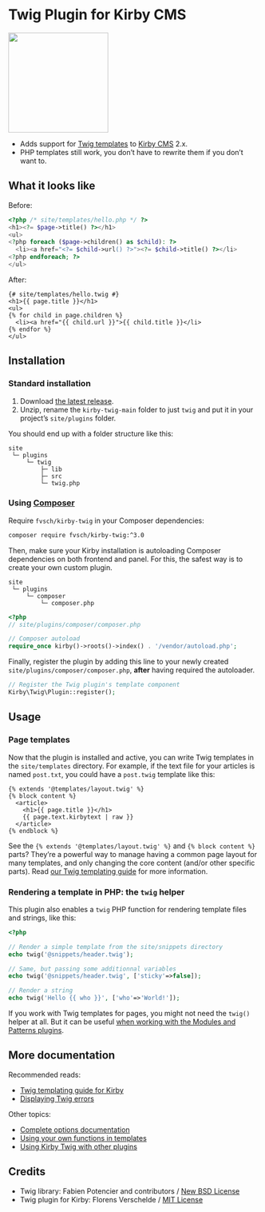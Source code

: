 Twig Plugin for Kirby CMS
=========================

<img src="doc/kirby-twig.png" width="200" alt="">

-   Adds support for [Twig templates](https://twig.symfony.com/) to [Kirby CMS](https://getkirby.com/) 2.x.
-   PHP templates still work, you don’t have to rewrite them if you don’t want to.


What it looks like
------------------

Before:

```php
<?php /* site/templates/hello.php */ ?>
<h1><?= $page->title() ?></h1>
<ul>
<?php foreach ($page->children() as $child): ?>
  <li><a href="<?= $child->url() ?>"><?= $child->title() ?></li>
<?php endforeach; ?>
</ul>
```

After:

```twig
{# site/templates/hello.twig #}
<h1>{{ page.title }}</h1>
<ul>
{% for child in page.children %}
  <li><a href="{{ child.url }}">{{ child.title }}</li>
{% endfor %}
</ul>
```


Installation
------------

### Standard installation

1.  Download [the latest release](https://github.com/fvsch/kirby-twig/archive/main.zip).
2.  Unzip, rename the `kirby-twig-main` folder to just `twig` and put it in your project’s `site/plugins` folder.

You should end up with a folder structure like this:

```
site
 └─ plugins
     └─ twig
         ├─ lib
         ├─ src
         └─ twig.php
```

### Using [Composer](https://getcomposer.org/)

Require `fvsch/kirby-twig` in your Composer dependencies:

```sh
composer require fvsch/kirby-twig:^3.0
```

Then, make sure your Kirby installation is autoloading Composer dependencies on both frontend and panel. For this, the safest way is to create your own custom plugin.

```
site
 └─ plugins
     └─ composer
         └─ composer.php
```

```php
<?php
// site/plugins/composer/composer.php

// Composer autoload
require_once kirby()->roots()->index() . '/vendor/autoload.php';
```

Finally, register the plugin by adding this line to your newly created `site/plugins/composer/composer.php`, **after** having required the autoloader.

```php
// Register the Twig plugin's template component
Kirby\Twig\Plugin::register();
```

Usage
-----

### Page templates

Now that the plugin is installed and active, you can write Twig templates in the `site/templates` directory. For example, if the text file for your articles is named `post.txt`, you could have a `post.twig` template like this:

```twig
{% extends '@templates/layout.twig' %}
{% block content %}
  <article>
    <h1>{{ page.title }}</h1>
    {{ page.text.kirbytext | raw }}
  </article>
{% endblock %}
```

See the `{% extends '@templates/layout.twig' %}` and `{% block content %}` parts? They’re a powerful way to manage having a common page layout for many templates, and only changing the core content (and/or other specific parts). Read [our Twig templating guide](doc/guide.md) for more information.

### Rendering a template in PHP: the `twig` helper

This plugin also enables a `twig` PHP function for rendering template files and strings, like this:

```php
<?php

// Render a simple template from the site/snippets directory
echo twig('@snippets/header.twig');

// Same, but passing some additionnal variables
echo twig('@snippets/header.twig', ['sticky'=>false]);

// Render a string
echo twig('Hello {{ who }}', ['who'=>'World!']);
```

If you work with Twig templates for pages, you might not need the `twig()` helper at all. But it can be useful [when working with the Modules and Patterns plugins](doc/plugins.md).


More documentation
------------------

Recommended reads:

-   [Twig templating guide for Kirby](doc/guide.md)
-   [Displaying Twig errors](doc/errors.md)

Other topics:

-   [Complete options documentation](doc/options.md)
-   [Using your own functions in templates](doc/functions.md)
-   [Using Kirby Twig with other plugins](doc/plugins.md)


Credits
-------

-   Twig library: Fabien Potencier and contributors / [New BSD License]([lib/Twig/LICENSE](lib/Twig/LICENSE))
-   Twig plugin for Kirby: Florens Verschelde / [MIT License](LICENSE)
